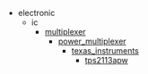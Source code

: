 * electronic
  * ic
    * [multiplexer](electronic/ic/multiplexer)
      * [power_multiplexer](electronic/ic/multiplexer/power_multiplexer)
        * [texas_instruments](texas_instruments)
          * [tps2113apw](tps2113apw)
